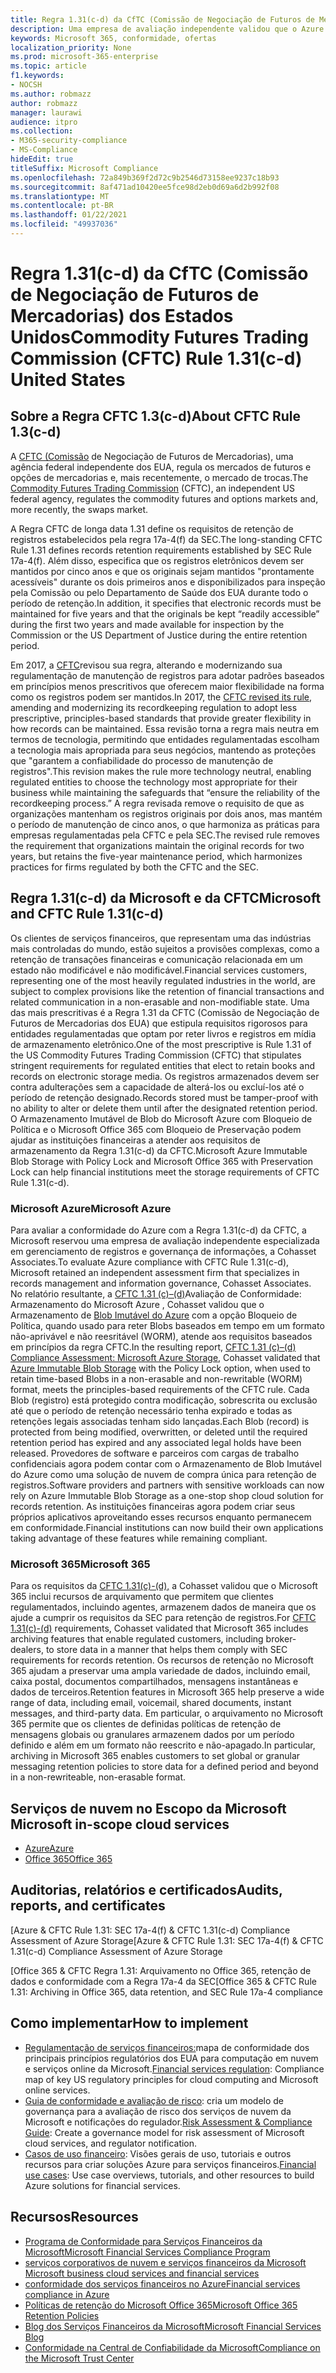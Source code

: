 ```yaml
---
title: Regra 1.31(c-d) da CfTC (Comissão de Negociação de Futuros de Mercadorias) dos Estados Unidos
description: Uma empresa de avaliação independente validou que o Azure e o Office 365 podem ajudar as instituições financeiras a atender aos requisitos de retenção e armazenamento imutáveis da Regra 1.31 da CFTC.
keywords: Microsoft 365, conformidade, ofertas
localization_priority: None
ms.prod: microsoft-365-enterprise
ms.topic: article
f1.keywords:
- NOCSH
ms.author: robmazz
author: robmazz
manager: laurawi
audience: itpro
ms.collection:
- M365-security-compliance
- MS-Compliance
hideEdit: true
titleSuffix: Microsoft Compliance
ms.openlocfilehash: 72a849b369f2d72c9b2546d73158ee9237c18b93
ms.sourcegitcommit: 8af471ad10420ee5fce98d2eb0d69a6d2b992f08
ms.translationtype: MT
ms.contentlocale: pt-BR
ms.lasthandoff: 01/22/2021
ms.locfileid: "49937036"
---
```

# <a name="commodity-futures-trading-commission-cftc-rule-131c-d-united-states"></a><span data-ttu-id="ed6eb-104">Regra 1.31(c-d) da CfTC (Comissão de Negociação de Futuros de Mercadorias) dos Estados Unidos</span><span class="sxs-lookup"><span data-stu-id="ed6eb-104">Commodity Futures Trading Commission (CFTC) Rule 1.31(c-d) United States</span></span>

## <a name="about-cftc-rule-13c-d"></a><span data-ttu-id="ed6eb-105">Sobre a Regra CFTC 1.3(c-d)</span><span class="sxs-lookup"><span data-stu-id="ed6eb-105">About CFTC Rule 1.3(c-d)</span></span>

<span data-ttu-id="ed6eb-106">A [CFTC (Comissão](https://www.cftc.gov/) de Negociação de Futuros de Mercadorias), uma agência federal independente dos EUA, regula os mercados de futuros e opções de mercadorias e, mais recentemente, o mercado de trocas.</span><span class="sxs-lookup"><span data-stu-id="ed6eb-106">The [Commodity Futures Trading Commission](https://www.cftc.gov/) (CFTC), an independent US federal agency, regulates the commodity futures and options markets and, more recently, the swaps market.</span></span>  
  
<span data-ttu-id="ed6eb-107">A Regra CFTC de longa data 1.31 define os requisitos de retenção de registros estabelecidos pela regra 17a-4(f) da SEC.</span><span class="sxs-lookup"><span data-stu-id="ed6eb-107">The long-standing CFTC Rule 1.31 defines records retention requirements established by SEC Rule 17a-4(f).</span></span> <span data-ttu-id="ed6eb-108">Além disso, especifica que os registros eletrônicos devem ser mantidos por cinco anos e que os originais sejam mantidos "prontamente acessíveis" durante os dois primeiros anos e disponibilizados para inspeção pela Comissão ou pelo Departamento de Saúde dos EUA durante todo o período de retenção.</span><span class="sxs-lookup"><span data-stu-id="ed6eb-108">In addition, it specifies that electronic records must be maintained for five years and that the originals be kept “readily accessible” during the first two years and made available for inspection by the Commission or the US Department of Justice during the entire retention period.</span></span>  
  
<span data-ttu-id="ed6eb-109">Em 2017, a [CFTC](https://www.cftc.gov/sites/default/files/idc/groups/public/@lrfederalregister/documents/file/2017-11014a.pdf)revisou sua regra, alterando e modernizando sua regulamentação de manutenção de registros para adotar padrões baseados em princípios menos prescritivos que oferecem maior flexibilidade na forma como os registros podem ser mantidos.</span><span class="sxs-lookup"><span data-stu-id="ed6eb-109">In 2017, the [CFTC revised its rule](https://www.cftc.gov/sites/default/files/idc/groups/public/@lrfederalregister/documents/file/2017-11014a.pdf), amending and modernizing its recordkeeping regulation to adopt less prescriptive, principles-based standards that provide greater flexibility in how records can be maintained.</span></span> <span data-ttu-id="ed6eb-110">Essa revisão torna a regra mais neutra em termos de tecnologia, permitindo que entidades regulamentadas escolham a tecnologia mais apropriada para seus negócios, mantendo as proteções que "garantem a confiabilidade do processo de manutenção de registros".</span><span class="sxs-lookup"><span data-stu-id="ed6eb-110">This revision makes the rule more technology neutral, enabling regulated entities to choose the technology most appropriate for their business while maintaining the safeguards that “ensure the reliability of the recordkeeping process.”</span></span> <span data-ttu-id="ed6eb-111">A regra revisada remove o requisito de que as organizações mantenham os registros originais por dois anos, mas mantém o período de manutenção de cinco anos, o que harmoniza as práticas para empresas regulamentadas pela CFTC e pela SEC.</span><span class="sxs-lookup"><span data-stu-id="ed6eb-111">The revised rule removes the requirement that organizations maintain the original records for two years, but retains the five-year maintenance period, which harmonizes practices for firms regulated by both the CFTC and the SEC.</span></span>

## <a name="microsoft-and-cftc-rule-131c-d"></a><span data-ttu-id="ed6eb-112">Regra 1.31(c-d) da Microsoft e da CFTC</span><span class="sxs-lookup"><span data-stu-id="ed6eb-112">Microsoft and CFTC Rule 1.31(c-d)</span></span>

<span data-ttu-id="ed6eb-113">Os clientes de serviços financeiros, que representam uma das indústrias mais controladas do mundo, estão sujeitos a provisões complexas, como a retenção de transações financeiras e comunicação relacionada em um estado não modificável e não modificável.</span><span class="sxs-lookup"><span data-stu-id="ed6eb-113">Financial services customers, representing one of the most heavily regulated industries in the world, are subject to complex provisions like the retention of financial transactions and related communication in a non-erasable and non-modifiable state.</span></span> <span data-ttu-id="ed6eb-114">Uma das mais prescritivas é a Regra 1.31 da CFTC (Comissão de Negociação de Futuros de Mercadorias dos EUA) que estipula requisitos rigorosos para entidades regulamentadas que optam por reter livros e registros em mídia de armazenamento eletrônico.</span><span class="sxs-lookup"><span data-stu-id="ed6eb-114">One of the most prescriptive is Rule 1.31 of the US Commodity Futures Trading Commission (CFTC) that stipulates stringent requirements for regulated entities that elect to retain books and records on electronic storage media.</span></span> <span data-ttu-id="ed6eb-115">Os registros armazenados devem ser contra adulterações sem a capacidade de alterá-los ou excluí-los até o período de retenção designado.</span><span class="sxs-lookup"><span data-stu-id="ed6eb-115">Records stored must be tamper-proof with no ability to alter or delete them until after the designated retention period.</span></span> <span data-ttu-id="ed6eb-116">O Armazenamento Imutável de Blob do Microsoft Azure com Bloqueio de Política e o Microsoft Office 365 com Bloqueio de Preservação podem ajudar as instituições financeiras a atender aos requisitos de armazenamento da Regra 1.31(c-d) da CFTC.</span><span class="sxs-lookup"><span data-stu-id="ed6eb-116">Microsoft Azure Immutable Blob Storage with Policy Lock and Microsoft Office 365 with Preservation Lock can help financial institutions meet the storage requirements of CFTC Rule 1.31(c-d).</span></span>

### <a name="microsoft-azure"></a><span data-ttu-id="ed6eb-117">Microsoft Azure</span><span class="sxs-lookup"><span data-stu-id="ed6eb-117">Microsoft Azure</span></span>

<span data-ttu-id="ed6eb-118">Para avaliar a conformidade do Azure com a Regra 1.31(c-d) da CFTC, a Microsoft reservou uma empresa de avaliação independente especializada em gerenciamento de registros e governança de informações, a Cohasset Associates.</span><span class="sxs-lookup"><span data-stu-id="ed6eb-118">To evaluate Azure compliance with CFTC Rule 1.31(c-d), Microsoft retained an independent assessment firm that specializes in records management and information governance, Cohasset Associates.</span></span> <span data-ttu-id="ed6eb-119">No relatório resultante, a [CFTC 1.31 (c)–(d)](https://servicetrust.microsoft.com/ViewPage/MSComplianceGuide?command=Download&downloadType=Document&downloadId=19b08fd4-d276-43e8-9461-715981d0ea20&docTab=4ce99610-c9c0-11e7-8c2c-f908a777fa4d_GRC_Assessment_Reports)Avaliação de Conformidade: Armazenamento do Microsoft Azure , Cohasset validou que o Armazenamento de [Blob Imutável do Azure](https://docs.microsoft.com/azure/storage/blobs/storage-blob-immutable-storage) com a opção Bloqueio de Política, quando usado para reter Blobs baseados em tempo em um formato não-aprivável e não reesritável (WORM), atende aos requisitos baseados em princípios da regra CFTC.</span><span class="sxs-lookup"><span data-stu-id="ed6eb-119">In the resulting report, [CFTC 1.31 (c)–(d) Compliance Assessment: Microsoft Azure Storage](https://servicetrust.microsoft.com/ViewPage/MSComplianceGuide?command=Download&downloadType=Document&downloadId=19b08fd4-d276-43e8-9461-715981d0ea20&docTab=4ce99610-c9c0-11e7-8c2c-f908a777fa4d_GRC_Assessment_Reports), Cohasset validated that [Azure Immutable Blob Storage](https://docs.microsoft.com/azure/storage/blobs/storage-blob-immutable-storage) with the Policy Lock option, when used to retain time-based Blobs in a non-erasable and non-rewritable (WORM) format, meets the principles-based requirements of the CFTC rule.</span></span> <span data-ttu-id="ed6eb-120">Cada Blob (registro) está protegido contra modificação, sobrescrita ou exclusão até que o período de retenção necessário tenha expirado e todas as retenções legais associadas tenham sido lançadas.</span><span class="sxs-lookup"><span data-stu-id="ed6eb-120">Each Blob (record) is protected from being modified, overwritten, or deleted until the required retention period has expired and any associated legal holds have been released.</span></span> <span data-ttu-id="ed6eb-121">Provedores de software e parceiros com cargas de trabalho confidenciais agora podem contar com o Armazenamento de Blob Imutável do Azure como uma solução de nuvem de compra única para retenção de registros.</span><span class="sxs-lookup"><span data-stu-id="ed6eb-121">Software providers and partners with sensitive workloads can now rely on Azure Immutable Blob Storage as a one-stop shop cloud solution for records retention.</span></span> <span data-ttu-id="ed6eb-122">As instituições financeiras agora podem criar seus próprios aplicativos aproveitando esses recursos enquanto permanecem em conformidade.</span><span class="sxs-lookup"><span data-stu-id="ed6eb-122">Financial institutions can now build their own applications taking advantage of these features while remaining compliant.</span></span>

### <a name="microsoft-365"></a><span data-ttu-id="ed6eb-123">Microsoft 365</span><span class="sxs-lookup"><span data-stu-id="ed6eb-123">Microsoft 365</span></span>

<span data-ttu-id="ed6eb-124">Para os requisitos da [CFTC 1.31(c)-(d),](https://docs.microsoft.com/microsoft-365/compliance/retention-regulatory-requirements#sec-17a-4f-finra-4511c-and-cftc-131c-d) a Cohasset validou que o Microsoft 365 inclui recursos de arquivamento que permitem que clientes regulamentados, incluindo agentes, armazenem dados de maneira que os ajude a cumprir os requisitos da SEC para retenção de registros.</span><span class="sxs-lookup"><span data-stu-id="ed6eb-124">For [CFTC 1.31(c)-(d)](https://docs.microsoft.com/microsoft-365/compliance/retention-regulatory-requirements#sec-17a-4f-finra-4511c-and-cftc-131c-d) requirements, Cohasset validated that Microsoft 365 includes archiving features that enable regulated customers, including broker-dealers, to store data in a manner that helps them comply with SEC requirements for records retention.</span></span> <span data-ttu-id="ed6eb-125">Os recursos de retenção no Microsoft 365 ajudam a preservar uma ampla variedade de dados, incluindo email, caixa postal, documentos compartilhados, mensagens instantâneas e dados de terceiros.</span><span class="sxs-lookup"><span data-stu-id="ed6eb-125">Retention features in Microsoft 365 help preserve a wide range of data, including email, voicemail, shared documents, instant messages, and third-party data.</span></span> <span data-ttu-id="ed6eb-126">Em particular, o arquivamento no Microsoft 365 permite que os clientes de definidas políticas de retenção de mensagens globais ou granulares armazenem dados por um período definido e além em um formato não reescrito e não-apagado.</span><span class="sxs-lookup"><span data-stu-id="ed6eb-126">In particular, archiving in Microsoft 365 enables customers to set global or granular messaging retention policies to store data for a defined period and beyond in a non-rewriteable, non-erasable format.</span></span>

## <a name="microsoft-in-scope-cloud-services"></a><span data-ttu-id="ed6eb-127">Serviços de nuvem no Escopo da Microsoft </span><span class="sxs-lookup"><span data-stu-id="ed6eb-127">Microsoft in-scope cloud services</span></span>

- [<span data-ttu-id="ed6eb-128">Azure</span><span class="sxs-lookup"><span data-stu-id="ed6eb-128">Azure</span></span>](https://aka.ms/AzureCompliance)
- [<span data-ttu-id="ed6eb-129">Office 365</span><span class="sxs-lookup"><span data-stu-id="ed6eb-129">Office 365</span></span>](https://aka.ms/o365-compliance-framework)

## <a name="audits-reports-and-certificates"></a><span data-ttu-id="ed6eb-130">Auditorias, relatórios e certificados</span><span class="sxs-lookup"><span data-stu-id="ed6eb-130">Audits, reports, and certificates</span></span>

<span data-ttu-id="ed6eb-131">[Azure & CFTC Rule 1.31: SEC 17a-4(f) & CFTC 1.31(c-d) Compliance Assessment of Azure Storage</span><span class="sxs-lookup"><span data-stu-id="ed6eb-131">[Azure & CFTC Rule 1.31: SEC 17a-4(f) & CFTC 1.31(c-d) Compliance Assessment of Azure Storage</span></span>

<span data-ttu-id="ed6eb-132">[Office 365 & CFTC Regra 1.31: Arquivamento no Office 365, retenção de dados e conformidade com a Regra 17a-4 da SEC</span><span class="sxs-lookup"><span data-stu-id="ed6eb-132">[Office 365 & CFTC Rule 1.31: Archiving in Office 365, data retention, and SEC Rule 17a-4 compliance</span></span>

## <a name="how-to-implement"></a><span data-ttu-id="ed6eb-133">Como implementar</span><span class="sxs-lookup"><span data-stu-id="ed6eb-133">How to implement</span></span>

- <span data-ttu-id="ed6eb-134">[Regulamentação de serviços financeiros:](https://servicetrust.microsoft.com/ViewPage/TrustDocuments?command=Download&downloadType=Document&downloadId=5b483567-00b0-4d86-96ae-ee887dadb61c&docTab=6d000410-c9e9-11e7-9a91-892aae8839ad_Compliance_Guides)mapa de conformidade dos principais princípios regulatórios dos EUA para computação em nuvem e serviços online da Microsoft.</span><span class="sxs-lookup"><span data-stu-id="ed6eb-134">[Financial services regulation](https://servicetrust.microsoft.com/ViewPage/TrustDocuments?command=Download&downloadType=Document&downloadId=5b483567-00b0-4d86-96ae-ee887dadb61c&docTab=6d000410-c9e9-11e7-9a91-892aae8839ad_Compliance_Guides): Compliance map of key US regulatory principles for cloud computing and Microsoft online services.</span></span>
- <span data-ttu-id="ed6eb-135">[Guia de conformidade e avaliação de risco](https://aka.ms/RiskGovernanceGuide): cria um modelo de governança para a avaliação de risco dos serviços de nuvem da Microsoft e notificações do regulador.</span><span class="sxs-lookup"><span data-stu-id="ed6eb-135">[Risk Assessment & Compliance Guide](https://aka.ms/RiskGovernanceGuide): Create a governance model for risk assessment of Microsoft cloud services, and regulator notification.</span></span>
- <span data-ttu-id="ed6eb-136">[Casos de uso financeiro](https://docs.microsoft.com/azure/industry/financial/): Visões gerais de uso, tutoriais e outros recursos para criar soluções Azure para serviços financeiros.</span><span class="sxs-lookup"><span data-stu-id="ed6eb-136">[Financial use cases](https://docs.microsoft.com/azure/industry/financial/): Use case overviews, tutorials, and other resources to build Azure solutions for financial services.</span></span>

## <a name="resources"></a><span data-ttu-id="ed6eb-137">Recursos</span><span class="sxs-lookup"><span data-stu-id="ed6eb-137">Resources</span></span>

- [<span data-ttu-id="ed6eb-138">Programa de Conformidade para Serviços Financeiros da Microsoft</span><span class="sxs-lookup"><span data-stu-id="ed6eb-138">Microsoft Financial Services Compliance Program</span></span>](https://aka.ms/FSCP-Print)
- [<span data-ttu-id="ed6eb-139"> serviços corporativos de nuvem e serviços financeiros da Microsoft </span><span class="sxs-lookup"><span data-stu-id="ed6eb-139">Microsoft business cloud services and financial services</span></span>](https://www.microsoft.com/trustcenter/cloudservices/financialservices)
- [<span data-ttu-id="ed6eb-140">conformidade dos serviços financeiros no Azure</span><span class="sxs-lookup"><span data-stu-id="ed6eb-140">Financial services compliance in Azure</span></span>](https://azure.microsoft.com/resources/videos/azurecon-2015-financial-services-compliance-in-azure/)
- [<span data-ttu-id="ed6eb-141">Políticas de retenção do Microsoft Office 365</span><span class="sxs-lookup"><span data-stu-id="ed6eb-141">Microsoft Office 365 Retention Policies</span></span>](https://docs.microsoft.com/office365/securitycompliance/retention-policies)
- [<span data-ttu-id="ed6eb-142">Blog dos Serviços Financeiros da Microsoft</span><span class="sxs-lookup"><span data-stu-id="ed6eb-142">Microsoft Financial Services Blog</span></span>](https://techcommunity.microsoft.com/t5/Financial-Services-Blog/bg-p/FinancialServicesBlog)
- [<span data-ttu-id="ed6eb-143">Conformidade na Central de Confiabilidade da Microsoft</span><span class="sxs-lookup"><span data-stu-id="ed6eb-143">Compliance on the Microsoft Trust Center</span></span>](https://www.microsoft.com/trust-center/compliance/compliance-overview)

